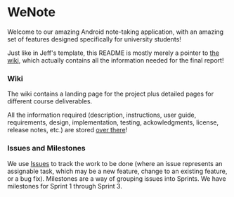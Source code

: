 <h1>WeNote</h1>

Welcome to our amazing Android note-taking application, with an amazing set of features designed specifically for university students!

Just like in Jeff's template, this README is mostly merely a pointer to [the wiki](https://git.uwaterloo.ca/y424lu/cs398_project/-/wikis/home), which actually contains all the information needed for the final report!

<h3>Wiki</h3>

The wiki contains a landing page for the project plus detailed pages for different course deliverables.

All the information required (description, instructions, user guide, requirements, design, implementation, testing, ackowledgments, license, release notes, etc.) are stored [over there](https://git.uwaterloo.ca/y424lu/cs398_project/-/wikis/home)!

<h3>Issues and Milestones</h3>

We use [Issues](https://git.uwaterloo.ca/y424lu/cs398_project/-/issues) to track the work to be done (where an issue represents an assignable task, which may be a new feature, change to an existing feature, or a bug fix). Milestones are a way of grouping issues into Sprints. We have milestones for Sprint 1 through Sprint 3.
